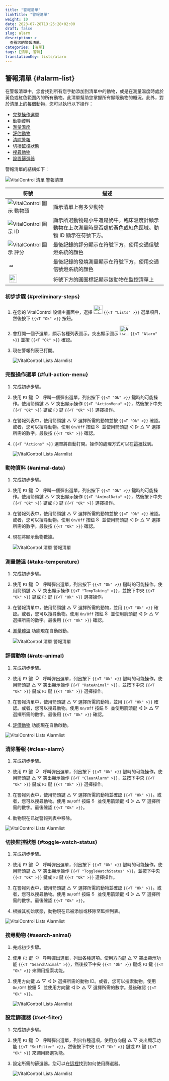 ```yaml
---
title: "警報清單"
linkTitle: "警報清單"
weight: 10
date: 2023-07-28T13:25:28+02:00
draft: false
slug: alarm
description: >
  查看您的警報清單。
categories: [清單]
tags: [清單, 警報]
translationKey: lists/alarm
---
```

## 警報清單 {#alarm-list}

在警報清單中，您會找到所有您手動添加到清單中的動物，或是在測量溫度時處於黃色或紅色範圍內的所有動物。此清單幫助您掌握所有顯眼動物的概況。此外，對於清單上的每個動物，您可以執行以下操作：

- [完整操作選單](#full-action-menu)
- [動物資料](#animal-data)
- [測量溫度](#take-temperature)
- [評估動物](#rate-animal)
- [清除警報](#clear-alarm)
- [切換監控狀態](#toggle-watch-status)
- [搜尋動物](#search-animal)
- [設置篩選器](#set-filter)

警報清單的結構如下：

   ![VitalControl 清單 警報清單](../images/alarmstructure.png "警報清單的結構")

|符號   | 描述
|-------  |----
| ![VitalControl 圖示 動物頭](../images/kopf.png "動物頭") | 顯示清單上有多少動物
| ![VitalControl 圖示 ID](../images/ID.png "ID") | 顯示所選動物是小牛還是奶牛。臨床溫度計顯示動物在上次測量時是否處於黃色或紅色區域。動物 ID 顯示在符號下方。
| ![VitalControl 圖示 評分](../images/auge.png "圖示 評分") | 最後記錄的評分顯示在符號下方，使用交通信號燈系統的顏色
| &nbsp;<img src="/icons/actions/temperature.svg" width="12" align="bottom" alt="體溫" title="體溫" /> | 最後記錄的發燒測量顯示在符號下方，使用交通信號燈系統的顏色
| &nbsp;<img src="/icons/actions/rating.svg" width="25" align="bottom" alt="動物評分" title="評分" /> | 符號下方的圓圈標記顯示該動物在監控清單上

### 初步步驟 {#preliminary-steps}

1. 在您的 VitalControl 設備主畫面中，選擇 <img src="/icons/main/lists.svg" width="28" align="bottom" alt="Lists" /> `{{<T "Lists" >}}` 選單項目，然後按下 `{{<T "Ok" >}}` 按鈕。

2. 會打開一個子選單，顯示各種列表圖示。突出顯示圖示 <img src="/icons/lists/alarmlist.svg" width="30" align="bottom" alt="Alarm" /> `{{<T "Alarm" >}}` 並按 `{{<T "Ok" >}}` 確認。

3. 現在警報列表已打開。

   ![VitalControl Lists Alarmlist](../images/firststeps.png "Preliminary Steps")

### 完整操作選單 {#full-action-menu}

1. 完成初步步驟。

2. 使用 `F3` 鍵 &nbsp;<img src="/icons/footer/open-popup.svg" width="15" align="bottom" alt="Open popup" />&nbsp; 呼叫一個彈出選單，列出按下 `{{<T "Ok" >}}` 鍵時的可能操作。使用箭頭鍵 △ ▽ 突出顯示操作 `{{<T "ActionMenu" >}}`，然後按下中央 `{{<T "Ok" >}}` 鍵或 `F3` 鍵 `{{<T "Ok" >}}` 選擇操作。

3. 在警報列表中，使用箭頭鍵 △ ▽ 選擇所需的動物並按 `{{<T "Ok" >}}` 確認。或者，您可以搜尋動物。使用 `On/Off` 按鈕 <img src="/icons/footer/search.svg" width="15" align="bottom" alt="Search" /> 並使用箭頭鍵 ◁ ▷ △ ▽ 選擇所需的數字。最後按 `{{<T "Ok" >}}` 確認。

4. `{{<T "Actions" >}}` 選單將自動打開。操作的處理方式可以在[這裡](/zh/docs/actions/)找到。

   ![VitalControl Lists Alarmlist](../images/actionmenu.png "Action menu")

### 動物資料 {#animal-data}

1. 完成初步步驟。

2. 使用 `F3` 鍵 &nbsp;<img src="/icons/footer/open-popup.svg" width="15" align="bottom" alt="Open popup" />&nbsp; 呼叫一個彈出選單，列出按下 `{{<T "Ok" >}}` 鍵時的可能操作。使用箭頭鍵 △ ▽ 突出顯示操作 `{{<T "AnimalData" >}}`，然後按下中央 `{{<T "Ok" >}}` 鍵或 `F3` 鍵 `{{<T "Ok" >}}` 選擇操作。

3. 在警報列表中，使用箭頭鍵 △ ▽ 選擇所需的動物並按 `{{<T "Ok" >}}` 確認。或者，您可以搜尋動物。使用 `On/Off` 按鈕 <img src="/icons/footer/search.svg" width="15" align="bottom" alt="Search" /> 並使用箭頭鍵 ◁ ▷ △ ▽ 選擇所需的數字。最後按 `{{<T "Ok" >}}` 確認。

4. 現在將顯示動物數據。

   ![VitalControl 清單 警報清單](../images/animaldata.png "動物數據")

### 測量體溫 {#take-temperature}

1. 完成初步步驟。

2. 使用 `F3` 鍵 &nbsp;<img src="/icons/footer/open-popup.svg" width="15" align="bottom" alt="Open popup" />&nbsp; 呼叫彈出選單，列出按下 `{{<T "Ok" >}}` 鍵時的可能操作。使用箭頭鍵 △ ▽ 突出顯示操作 `{{<T "TempTaking" >}}`，並按下中央 `{{<T "Ok" >}}` 鍵或 `F3` 鍵 `{{<T "Ok" >}}` 選擇操作。

3. 在警報清單中，使用箭頭鍵 △ ▽ 選擇所需的動物，並用 `{{<T "Ok" >}}` 確認。或者，您可以搜尋動物。使用 `On/Off` 按鈕 <img src="/icons/footer/search.svg" width="15" align="bottom" alt="Search" /> 並使用箭頭鍵 ◁ ▷ △ ▽ 選擇所需的數字。最後用 `{{<T "Ok" >}}` 確認。

4. [測量體溫](/zh/docs/actions/measure-temperature/#measure-fever) 功能現在自動啟動。

   ![VitalControl 清單 警報清單](../images/temperature.png "測量體溫")

### 評價動物 {#rate-animal}

1. 完成初步步驟。

2. 使用 `F3` 鍵 &nbsp;<img src="/icons/footer/open-popup.svg" width="15" align="bottom" alt="Open popup" />&nbsp; 呼叫彈出選單，列出按下 `{{<T "Ok" >}}` 鍵時的可能操作。使用箭頭鍵 △ ▽ 突出顯示操作 `{{<T "RateAnimal" >}}`，並按下中央 `{{<T "Ok" >}}` 鍵或 `F3` 鍵 `{{<T "Ok" >}}` 選擇操作。

3. 在警報清單中，使用箭頭鍵 △ ▽ 選擇所需的動物，並用 `{{<T "Ok" >}}` 確認。或者，您可以搜尋動物。使用 `On/Off` 按鈕 <img src="/icons/footer/search.svg" width="15" align="bottom" alt="Search" /> 並使用箭頭鍵 ◁ ▷ △ ▽ 選擇所需的數字。最後用 `{{<T "Ok" >}}` 確認。

4. [評價動物](/zh/docs/actions/rating/#rate-your-animals) 功能現在自動啟動。

![VitalControl Lists Alarmlist](../images/rateanimal.png "Rate animal")

### 清除警報 {#clear-alarm}

1. 完成初步步驟。

2. 使用 `F3` 鍵 &nbsp;<img src="/icons/footer/open-popup.svg" width="15" align="bottom" alt="Open popup" />&nbsp; 呼叫彈出選單，列出按下 `{{<T "Ok" >}}` 鍵時的可能操作。使用箭頭鍵 △ ▽ 突出顯示操作 `{{<T "ClearAlarm" >}}`，並按下中央 `{{<T "Ok" >}}` 鍵或 `F3` 鍵 `{{<T "Ok" >}}` 選擇操作。

3. 在警報列表中，使用箭頭鍵 △ ▽ 選擇所需的動物並確認 `{{<T "Ok" >}}`。或者，您可以搜尋動物。使用 `On/Off` 按鈕 <img src="/icons/footer/search.svg" width="15" align="bottom" alt="Search" /> 並使用箭頭鍵 ◁ ▷ △ ▽ 選擇所需的數字。最後確認 `{{<T "Ok" >}}`。

4. 動物現在已從警報列表中移除。

![VitalControl Lists Alarmlist](../images/clearalarm.png "Clear alarm")

### 切換監控狀態 {#toggle-watch-status}

1. 完成初步步驟。

2. 使用 `F3` 鍵 &nbsp;<img src="/icons/footer/open-popup.svg" width="15" align="bottom" alt="Open popup" />&nbsp; 呼叫彈出選單，列出按下 `{{<T "Ok" >}}` 鍵時的可能操作。使用箭頭鍵 △ ▽ 突出顯示操作 `{{<T "ToggleWatchStatus" >}}`，並按下中央 `{{<T "Ok" >}}` 鍵或 `F3` 鍵 `{{<T "Ok" >}}` 選擇操作。

3. 在警報列表中，使用箭頭鍵 △ ▽ 選擇所需的動物並確認 `{{<T "Ok" >}}`。或者，您可以搜尋動物。使用 `On/Off` 按鈕 <img src="/icons/footer/search.svg" width="15" align="bottom" alt="Search" /> 並使用箭頭鍵 ◁ ▷ △ ▽ 選擇所需的數字。最後確認 `{{<T "Ok" >}}`。

4. 根據其初始狀態，動物現在已被添加或移除至監控列表。

![VitalControl Lists Alarmlist](../images/watchlist.png "Toggle watch status")

### 搜尋動物 {#search-animal}

1. 完成初步步驟。

2. 使用 `F3` 鍵 &nbsp;<img src="/icons/footer/open-popup.svg" width="15" align="bottom" alt="Open popup" />&nbsp; 呼叫彈出選單，列出各種選項。使用方向鍵 △ ▽ 突出顯示功能 `{{<T "SearchAnimal" >}}`，然後按下中央 `{{<T "Ok" >}}` 鍵或 `F3` 鍵 `{{<T "Ok" >}}` 來調用搜索功能。

3. 使用方向鍵 △ ▽ ◁ ▷ 選擇所需的動物 ID。或者，您可以搜索動物。使用 `On/Off` 按鈕 <img src="/icons/footer/search.svg" width="15" align="bottom" alt="Search" /> 並使用方向鍵 ◁ ▷ △ ▽ 選擇所需的數字。最後確認 `{{<T "Ok" >}}`。

   ![VitalControl Lists Alarmlist](../images/searchanimal.png "Search animal")

### 設定篩選器 {#set-filter}

1. 完成初步步驟。

2. 使用 `F3` 鍵 &nbsp;<img src="/icons/footer/open-popup.svg" width="15" align="bottom" alt="Open popup" />&nbsp; 呼叫彈出選單，列出各種選項。使用方向鍵 △ ▽ 突出顯示功能 `{{<T "SetFilter" >}}`，然後按下中央 `{{<T "Ok" >}}` 鍵或 `F3` 鍵 `{{<T "Ok" >}}` 來調用篩選功能。

3. 設定所需的篩選器。您可以在[這裡](../../filter/#applying-filters)找到如何使用篩選器。

   ![VitalControl Lists Alarmlist](../images/setfilter.png "Set filter")
